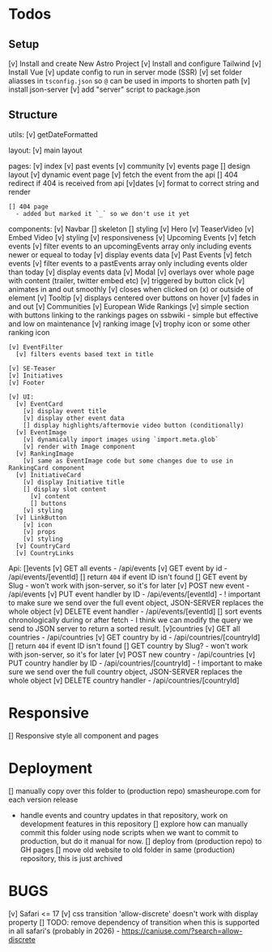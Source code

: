 # Todos 


## Setup
  [v] Install and create New Astro Project
  [v] Install and configure Tailwind
  [v] Install Vue
  [v] update config to run in server mode (SSR)
  [v] set folder aliasses in `tsconfig.json` so `@` can be used in imports to shorten path
  [v] install json-server
    [v] add "server" script to package.json

## Structure
  utils: 
    [v] getDateFormatted

  layout:
    [v] main layout

  pages:
    [v] index
    [v] past events
    [v] community
    [v] events page
      [] design layout
    [v] dynamic event page
      [v] fetch the event from the api
      [] 404 redirect if 404 is received from api
      [v]dates
        [v] format to correct string and render
        

    [] 404 page
      - added but marked it `_` so we don't use it yet
    
  components:
    [v] Navbar
      [] skeleton
      [] styling
    [v] Hero
    [v] TeaserVideo
      [v] Embed Video
      [v] styling
        [v] responsiveness
    [v] Upcoming Events
      [v] fetch events
      [v] filter events to an upcomingEvents array only including events newer or equeal to today
      [v] display events data 
    [v] Past Events
      [v] fetch events
      [v] filter events to a pastEvents array only including events older than today
      [v] display events data 
    [v] Modal
      [v] overlays over whole page with content (trailer, twitter embed etc)
      [v] triggered by button click 
      [v] animates in and out smoothly
      [v] closes when clicked on (x) or outside of element
    [v] Tooltip
      [v] displays centered over buttons on hover
      [v] fades in and out
    [v] Communities
    [v] European Wide Rankings
      [v] simple section with buttons linking to the rankings pages on ssbwiki - simple but effective and low on maintenance
      [v] ranking image
      [v] trophy icon or some other ranking icon

    [v] EventFilter
      [v] filters events based text in title

    [v] SE-Teaser
    [v] Initiatives
    [v] Footer
    
    [v] UI:
      [v] EventCard
        [v] display event title
        [v] display other event data
        [] display highlights/aftermovie video button (conditionally)
      [v] EventImage
        [v] dynamically import images using `import.meta.glob`
        [v] render with Image component
      [v] RankingImage
        [v] same as EventImage code but some changes due to use in RankingCard component
      [v] InitiativeCard
        [v] display Initiative title
        [] display slot content
          [v] content
          [] buttons
        [v] styling
      [v] LinkButton
        [v] icon
        [v] props
        [v] styling
      [v] CountryCard
      [v] CountryLinks
  
  Api:
    []events
      [v] GET all events - /api/events
      [v] GET event by id - /api/events/[eventId]
        [] return `404` if event ID isn't found
      [] GET event by Slug
        - won't work with json-server, so it's for later
      [v] POST new event - /api/events
      [v] PUT event handler by ID - /api/events/[eventId] 
        - ! important to make sure we send over the full event object, JSON-SERVER replaces the whole object
      [v] DELETE event handler - /api/events/[eventId]
      [] sort events chronologically during or after fetch
        - I think we can modify the query we send to  JSON server to return a sorted result.
    [v]countries
      [v] GET all countries - /api/countries
      [v] GET country by id - /api/countries/[countryId]
        [] return `404` if event ID isn't found
      [] GET country by Slug?
        - won't work with json-server, so it's for later
      [v] POST new country - /api/countries
      [v] PUT country handler by ID - /api/countries/[countryId] 
        - ! important to make sure we send over the full country object, JSON-SERVER replaces the whole object
      [v] DELETE country handler - /api/countries/[countryId]

# Responsive
  [] Responsive style all component and pages

# Deployment
[] manually copy over this folder to (production repo) smasheurope.com for each version release
  - handle events and country updates in that repository, work on development features in this repository
  [] explore how can manually commit this folder using node scripts when we want to commit to production, but do it manual for now.
[] deploy from (production repo) to GH pages 
[] move old website to old folder in same (production) repository, this is just archived


# BUGS
  [v] Safari <= 17 
    [v] css transition 'allow-discrete' doesn't work with display property
    [] TODO: remove dependency of transition when this is supported in all safari's (probably in 2026)
      - https://caniuse.com/?search=allow-discrete
        

